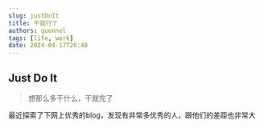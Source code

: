```yaml
---
slug: justDoIt
title: 干就行了
authors: quennel
tags: [life, work]
date: 2024-04-17T20:40
---
```


## Just Do It
> 想那么多干什么，干就完了

最近探索了下网上优秀的blog，发现有非常多优秀的人，跟他们的差距也非常大
